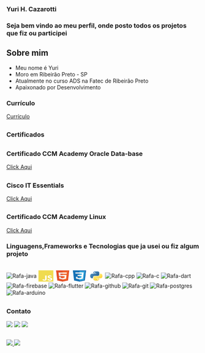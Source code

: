 ### Yuri H. Cazarotti

### Seja bem vindo ao meu perfil, onde posto todos os projetos que fiz ou participei

## Sobre mim
* Meu nome é Yuri
* Moro em Ribeirão Preto - SP
* Atualmente no curso ADS na Fatec de Ribeirão Preto
* Apaixonado por Desenvolvimento


### Currículo
<a href="https://drive.google.com/file/d/1OBfx1ZcAGVRpTnCXoBT-ZkG7LLoDhO9X/view?usp=sharing" target="_blank">Currículo</a>
##

### Certificados
##
### Certificado CCM Academy Oracle Data-base
<a href="https://drive.google.com/file/d/1xWhpCVSaayKQDuTYUeVkKzTs5yZIS7wP/view?usp=sharing" target="_blank">Click Aqui</a>
##
### Cisco IT Essentials
<a href="https://drive.google.com/file/d/1xjfsYspHdEOzo07rQbkjfE5c2Nbc4SA2/view?usp=sharing" target="_blank">Click Aqui</a>
##
### Certificado CCM Academy Linux
<a href="https://drive.google.com/file/d/19YLJ52TSLm8bMjqfIdGVsFG8ktOXnXrb/view?usp=sharing" target="_blank">Click Aqui</a>


    

<!--
**Yurihc001/Yurihc001** is a ✨ _special_ ✨ repository because its `README.md` (this file) appears on your GitHub profile.

Here are some ideas to get you started:

- 🔭 I’m currently working on ...
- 🌱 I’m currently learning ...
- 👯 I’m looking to collaborate on ...
- 🤔 I’m looking for help with ...
- 💬 Ask me about ...
- 📫 How to reach me: ...
- 😄 Pronouns: ...
- ⚡ Fun fact: ...
-->
### Linguagens,Frameworks e Tecnologias que ja usei ou fiz algum projeto
  
<div style="display: inline_block"><br>
  <img align="center" alt="Rafa-java" height="30" width="40" src="https://skillicons.dev/icons?i=java">
  <img align="center" alt="Rafa-Js" height="30" width="40" src="https://raw.githubusercontent.com/devicons/devicon/master/icons/javascript/javascript-plain.svg">
  <img align="center" alt="Rafa-HTML" height="30" width="40" src="https://raw.githubusercontent.com/devicons/devicon/master/icons/html5/html5-original.svg">
  <img align="center" alt="Rafa-CSS" height="30" width="40" src="https://raw.githubusercontent.com/devicons/devicon/master/icons/css3/css3-original.svg">
  <img align="center" alt="Rafa-Python" height="30" width="40" src="https://raw.githubusercontent.com/devicons/devicon/master/icons/python/python-original.svg">
  <img align="center" alt="Rafa-cpp" height="30" width="40" src="https://skillicons.dev/icons?i=cpp">
  <img align="center" alt="Rafa-c" height="30" width="40" src="https://skillicons.dev/icons?i=c">
  <img align="center" alt="Rafa-dart" height="30" width="40" src="https://skillicons.dev/icons?i=dart">
  <img align="center" alt="Rafa-firebase" height="30" width="40" src="https://skillicons.dev/icons?i=firebase">
  <img align="center" alt="Rafa-flutter" height="30" width="40" src="https://skillicons.dev/icons?i=flutter">
  <img align="center" alt="Rafa-github" height="30" width="40" src="https://skillicons.dev/icons?i=github">
  <img align="center" alt="Rafa-git" height="30" width="40" src="https://skillicons.dev/icons?i=git">
  <img align="center" alt="Rafa-postgres" height="30" width="40" src="https://skillicons.dev/icons?i=postgres">
  <img align="center" alt="Rafa-arduino" height="30" width="40" src="https://skillicons.dev/icons?i=arduino">
  
  
</div>
   
  ##
  
### Contato

 <div> 
  <a href = "cazarottiyuri@gmail.com"><img src="https://img.shields.io/badge/-Gmail-%23333?style=for-the-badge&logo=gmail&logoColor=white" target="_blank"></a>
  <a href="https://www.linkedin.com/in/yuri-hasegawa-cazarotti/" target="_blank"><img src="https://img.shields.io/badge/-LinkedIn-%230077B5?style=for-the-badge&logo=linkedin&logoColor=white" target="_blank"></a> 
  <a href="https://api.whatsapp.com/send/?phone=5516988430626&text=Ol%C3%A1&type=phone_number&app_absent=0" target="_blank"><img src="https://img.shields.io/badge/WhatsApp-25D366?style=for-the-badge&logo=whatsapp&logoColor=white" target="_blank"></a> 
  
</div>

  ##
  
<div>
  <a href= "https://github.com/Yurihc001/">
  <img height="180em" src="https://github-readme-stats.vercel.app/api?username=Yurihc001&theme=dracula&show_icons=true"/>
  <img height="180em" src="https://github-readme-stats.vercel.app/api/top-langs/?username=Yurihc001&layout=compact&Langs_count=16&theme=dracula"/>
</div>
